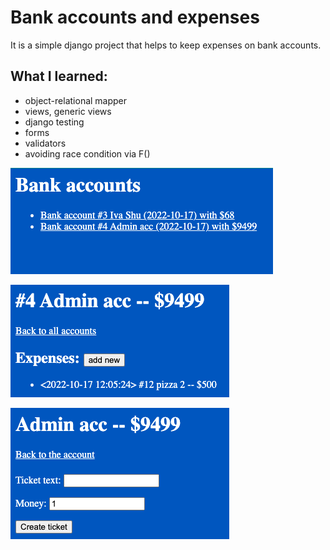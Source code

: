# Bank accounts and expenses
It is a simple django project that helps to keep expenses on bank accounts.

## What I learned:
- object-relational mapper
- views, generic views
- django testing
- forms
- validators
- avoiding race condition via F()

![preview](preview1.png)

![preview](preview2.png)

![preview](preview3.png)
